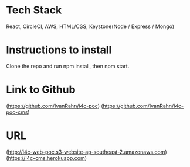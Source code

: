 # Tech Stack

React, CircleCI, AWS, HTML/CSS, Keystone(Node / Express / Mongo)

# Instructions to install

Clone the repo and run npm install, then npm start.

# Link to Github
(https://github.com/IvanRahn/i4c-poc)
(https://github.com/IvanRahn/i4c-poc-cms)

# URL
(http://i4c-web-poc.s3-website-ap-southeast-2.amazonaws.com)
(https://i4c-cms.herokuapp.com)

